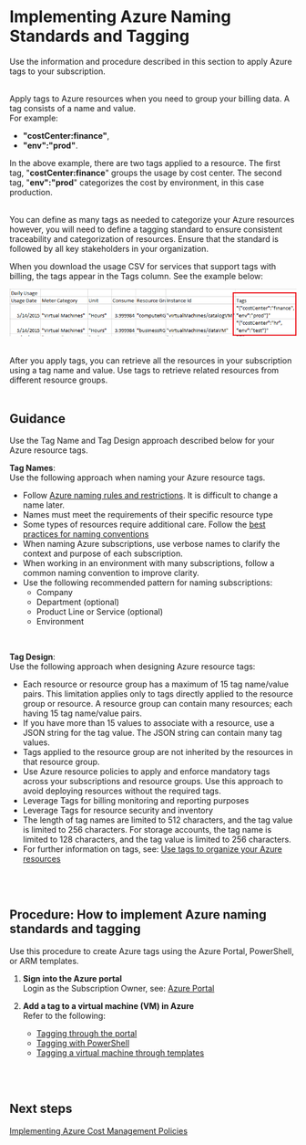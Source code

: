 # Implementing Azure Naming Standards and Tagging
Use the information and procedure described in this section to apply Azure tags to your subscription. 
<br />
<br />

Apply tags to Azure resources when you need to group your billing data. A tag consists of a name and value.  
For example:   
- **"costCenter:finance"**, 
- **"env":"prod"**. 

In the above example, there are two tags applied to a resource. The first tag, "**costCenter:finance**" groups the usage by cost center. The second tag, "**env":"prod**" categorizes the cost by environment, in this case production. 
<br />
<br />

You can define as many tags as needed to categorize your Azure resources however, you will need to define a tagging standard to ensure consistent traceability and categorization of resources. Ensure that the standard is followed by all key stakeholders in your organization.

When you download the usage CSV for services that support tags with billing, the tags appear in the Tags column. See the example below:

![billing](https://github.com/alvarovitta/Cost-Management/blob/master/Images/billing_csv.png)
<br />
<br />


After you apply tags, you can retrieve all the resources in your subscription using a tag name and value. Use tags to retrieve related resources from different resource groups. 
<br />
<br />

## Guidance
Use the Tag Name and Tag Design approach described below for your Azure resource tags.

**Tag Names**:  
Use the following approach when naming your Azure resource tags.

  - Follow [Azure naming rules and restrictions](https://docs.microsoft.com/en-us/azure/architecture/best-practices/naming-conventions#naming-rules-and-restrictions). It is difficult to change a name later. 
  - Names must meet the requirements of their specific resource type 
  - Some types of resources require additional care. Follow the [best practices for naming conventions](https://docs.microsoft.com/en-us/azure/architecture/best-practices/naming-conventions)
  - When naming Azure subscriptions, use verbose names to clarify the context and purpose of each subscription. 
  - When working in an environment with many subscriptions, follow a common naming convention to improve clarity. 
  - Use the following recommended pattern for naming subscriptions:  
    - Company 
    - Department (optional)
    - Product Line or Service (optional)
    - Environment
<br />

**Tag Design**:  
Use the following approach when designing Azure resource tags: 

   - Each resource or resource group has a maximum of 15 tag name/value pairs. This limitation applies only to tags directly 
   applied to the resource group or resource. A resource group can contain many resources; each having 15 tag name/value 
   pairs. 
   - If you have more than 15 values to associate with a resource, use a JSON string for the tag value. The JSON string 
   can contain many tag values. 
   - Tags applied to the resource group are not inherited by the resources in that resource group. 
   - Use Azure resource policies to apply and enforce mandatory tags across your subscriptions and resource groups. Use this approach to avoid deploying resources without the required tags. 
   - Leverage Tags for billing monitoring and reporting purposes
   - Leverage Tags for resource security and inventory  
   - The length of tag names are limited to 512 characters, and the tag value is limited to 256 characters. For storage accounts, the tag name is limited to 128 characters, and the tag value is limited to 256 characters. 
   - For further information on tags, see: [Use tags to organize your Azure resources](https://docs.microsoft.com/en-us/azure/azure-resource-manager/resource-group-using-tags)
<br />
<br />

## Procedure: How to implement Azure naming standards and tagging 
Use this procedure to create Azure tags using the Azure Portal, PowerShell, or ARM templates. 

1. **Sign into the Azure portal**  
  Login as the Subscription Owner, see:  [Azure Portal](https://portal.azure.com) 

2. **Add a tag to a virtual machine (VM) in Azure**   
  Refer to the following: 
   - [Tagging through the portal](https://docs.microsoft.com/en-us/azure/virtual-machines/windows/tag#tagging-through-the-portal) 
   - [Tagging with PowerShell](https://docs.microsoft.com/en-us/azure/virtual-machines/windows/tag#tagging-with-powershell)
   - [Tagging a virtual machine through templates](https://docs.microsoft.com/en-us/azure/virtual-machines/windows/tag#tagging-a-virtual-machine-through-templates) 
<br />
<br />   
   
## Next steps
[Implementing Azure Cost Management Policies](3.4-Implementing-Azure-cost-management-policies.md)
